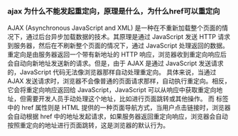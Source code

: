 ### ajax 为什么不能发起重定向，原理是什么，为什么href可以重定向
AJAX (Asynchronous JavaScript and XML) 是一种在不重新加载整个页面的情况下，通过后台异步加载数据的技术。其原理是通过 JavaScript 发送 HTTP 请求到服务器，然后在不刷新整个页面的情况下，通过 JavaScript 处理返回的数据。
重定向是由服务器返回一个带有新地址的 HTTP 响应，浏览器收到重定向响应后会自动向新地址发送新的请求。但是，由于 AJAX 是通过 JavaScript 发送请求的，JavaScript 代码无法像浏览器那样自动处理重定向。
具体来说，当通过 AJAX 发送请求时，浏览器不会像普通的页面请求那样，自动执行重定向。相反，它会将重定向响应返回给 JavaScript，JavaScript 可以从响应中获取重定向地址，但需要开发人员手动处理这个地址，比如进行页面跳转或其他操作。
而 <a> 标签中的 href 属性则是 HTML 提供的一种页面导航方式，当用户点击链接时，浏览器会自动根据 href 中的地址发起请求，如果服务器返回重定向响应，浏览器会自动按照重定向的地址进行页面跳转，这是浏览器的默认行为。
